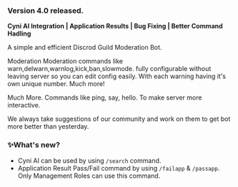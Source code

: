 ### Version 4.0 released.
**Cyni AI Integration  | Application Results | Bug Fixing | Better Command Hadling** 

A simple and efficient Discrod Guild Moderation Bot.

Moderation Moderation commands like warn,delwarn,warnlog,kick,ban,slowmode. fully configurable without leaving server so you can edit config easily. With each warning having it's own unique number. Much more!

Much More. Commands like ping, say, hello. To make server more interactive.


We always take suggestions of our community and work on them to get bot more better than yesterday.

### ✨What's new?

- Cyni AI can be used by using `/search` command.
- Application Result Pass/Fail command by using `/failapp` & `/passapp`. Only Management Roles can use this command.

